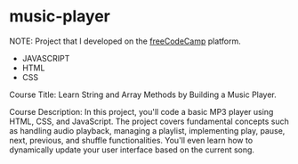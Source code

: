 # music-player

NOTE: Project that I developed on the [freeCodeCamp](https://www.freecodecamp.org/demetrius7) platform.

- JAVASCRIPT
- HTML
- CSS

Course Title: Learn String and Array Methods by Building a Music Player.

Course Description: In this project, you'll code a basic MP3 player using HTML, CSS, and JavaScript. The project covers fundamental concepts such as handling audio playback, managing a playlist, implementing play, pause, next, previous, and shuffle functionalities. You'll even learn how to dynamically update your user interface based on the current song.
